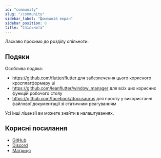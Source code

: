```yaml
---
id: "community"
slug: "/community"
sidebar_label: "Домашній екран"
sidebar_position: 0
title: "Спільнота"
---
```


Ласкаво просимо до розділу спільноти.

## Подяки

Особлива подяка:

* <https://github.com/flutter/flutter> для забезпечення цього корисного кросплатформеру ui
* <https://github.com/leanflutter/window_manager> для всіх цих корисних функцій робочого столу
* <https://github.com/facebook/docusaurus> для просту у використанні файлової документації зі статичним реагуванням

Усі інші ліцензії ви можете знайти в налаштуваннях.

## Корисні посилання

* [GitHub](https://github.com/LinwoodDev/Butterfly)
* [Discord](https://go.linwood.dev/discord)
* [Матриця](https://go.linwood.dev/matrix)
